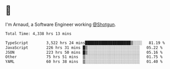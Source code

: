# 👋

I'm Arnaud, a Software Engineer working [@Shotgun](https://shotgun.live).

<!--START_SECTION:waka-->

```txt
Total Time: 4,338 hrs 13 mins

TypeScript        3,522 hrs 24 mins████████████████████▒░░░░   81.19 %
JavaScript        226 hrs 31 mins █▒░░░░░░░░░░░░░░░░░░░░░░░   05.22 %
JSON              223 hrs 50 mins █▒░░░░░░░░░░░░░░░░░░░░░░░   05.16 %
Other             75 hrs 51 mins  ▒░░░░░░░░░░░░░░░░░░░░░░░░   01.75 %
YAML              60 hrs 38 mins  ▒░░░░░░░░░░░░░░░░░░░░░░░░   01.40 %
```

<!--END_SECTION:waka-->
